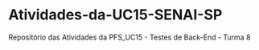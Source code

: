 # Atividades-da-UC15-SENAI-SP
Repositório das Atividades da PFS_UC15 - Testes de Back-End - Turma 8
